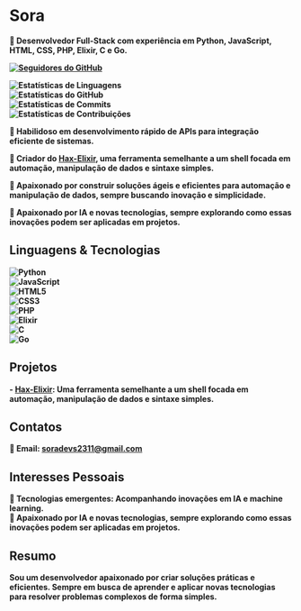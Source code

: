 # Sora

**🔸 Desenvolvedor Full-Stack com experiência em Python, JavaScript, HTML, CSS, PHP, Elixir, C e Go.**

**[![Seguidores do GitHub](https://img.shields.io/github/followers/Soradevs?style=social)](https://github.com/Soradevs)**

**![Estatísticas de Linguagens](https://github-readme-stats.vercel.app/api/top-langs/?username=Soradevs&layout=compact&theme=radical&hide=HTML,CSS)**  
**![Estatísticas do GitHub](https://github-readme-stats.vercel.app/api?username=Soradevs&show_icons=true&theme=radical)**  
**![Estatísticas de Commits](https://github-readme-streak-stats.herokuapp.com/?user=Soradevs&theme=radical)**  
**![Estatísticas de Contribuições](https://github-profile-summary-cards.vercel.app/api/cards/profile-details?username=Soradevs&theme=radical)**

**🔸 Habilidoso em desenvolvimento rápido de APIs para integração eficiente de sistemas.**

**🔸 Criador do [**Hax-Elixir**](https://github.com/Soradevs/Terminal-Hax-elixir-0.8), uma ferramenta semelhante a um shell focada em automação, manipulação de dados e sintaxe simples.**

**🔸 Apaixonado por construir soluções ágeis e eficientes para automação e manipulação de dados, sempre buscando inovação e simplicidade.**

**🔸 Apaixonado por IA e novas tecnologias, sempre explorando como essas inovações podem ser aplicadas em projetos.**

## **Linguagens & Tecnologias**

**![Python](https://img.shields.io/badge/Python-Avançado-3776AB?style=for-the-badge&logo=python&logoColor=white)**  
**![JavaScript](https://img.shields.io/badge/JavaScript-Avançado-F7DF1E?style=for-the-badge&logo=javascript&logoColor=black)**  
**![HTML5](https://img.shields.io/badge/HTML-Avançado-E34F26?style=for-the-badge&logo=html5&logoColor=white)**  
**![CSS3](https://img.shields.io/badge/CSS-Intermediário-1572B6?style=for-the-badge&logo=css3&logoColor=white)**  
**![PHP](https://img.shields.io/badge/PHP-Intermediário-777BB4?style=for-the-badge&logo=php&logoColor=white)**  
**![Elixir](https://img.shields.io/badge/Elixir-Básico-4B275F?style=for-the-badge&logo=elixir&logoColor=white)**  
**![C](https://img.shields.io/badge/C-Básico-A8B9CC?style=for-the-badge&logo=c&logoColor=black)**  
**![Go](https://img.shields.io/badge/Go-Aprendendo-00ADD8?style=for-the-badge&logo=go&logoColor=white)**   

## **Projetos**

**- [**Hax-Elixir**](https://github.com/Soradevs/Terminal-Hax-elixir-0.8): Uma ferramenta semelhante a um shell focada em automação, manipulação de dados e sintaxe simples.**  

## **Contatos**

**🔸 Email: soradevs2311@gmail.com**  

## **Interesses Pessoais**

**🔸 Tecnologias emergentes: Acompanhando inovações em IA e machine learning.**  
**🔸 Apaixonado por IA e novas tecnologias, sempre explorando como essas inovações podem ser aplicadas em projetos.**

## **Resumo**

**Sou um desenvolvedor apaixonado por criar soluções práticas e eficientes. Sempre em busca de aprender e aplicar novas tecnologias para resolver problemas complexos de forma simples.**
